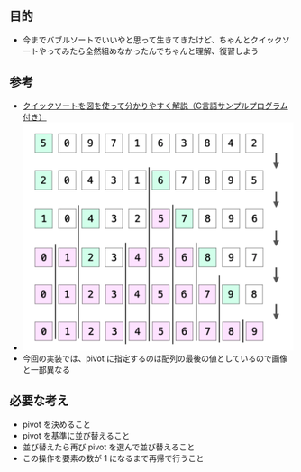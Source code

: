 ## 目的
- 今までバブルソートでいいやと思って生きてきたけど、ちゃんとクイックソートやってみたら全然組めなかったんでちゃんと理解、復習しよう

## 参考
- [クイックソートを図を使って分かりやすく解説（C言語サンプルプログラム付き）](https://daeudaeu.com/quicksort/)
- ![alt text](image.png)
- 今回の実装では、pivot に指定するのは配列の最後の値としているので画像と一部異なる

## 必要な考え
- pivot を決めること
- pivot を基準に並び替えること
- 並び替えたら再び pivot を選んで並び替えること
- この操作を要素の数が 1 になるまで再帰で行うこと